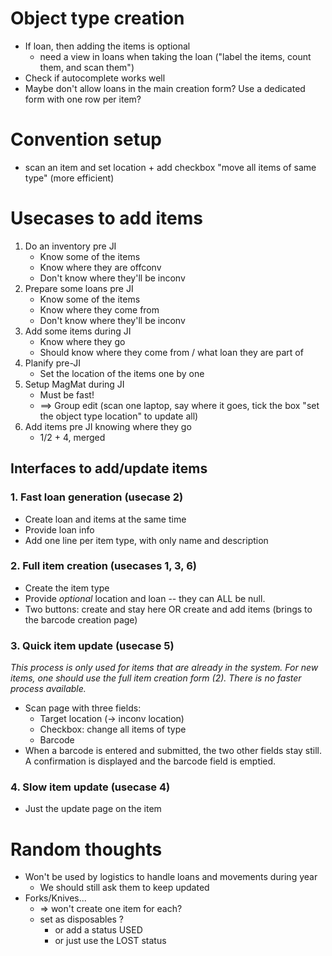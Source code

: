 # Object type creation

- If loan, then adding the items is optional
    - need a view in loans when taking the loan ("label the items, count them, and scan them")
- Check if autocomplete works well
- Maybe don't allow loans in the main creation form? Use a dedicated form with one row per item?

# Convention setup

- scan an item and set location + add checkbox "move all items of same type" (more efficient)


# Usecases to add items

1. Do an inventory pre JI
    - Know some of the items
    - Know where they are offconv
    - Don't know where they'll be inconv
2. Prepare some loans pre JI
    - Know some of the items
    - Know where they come from
    - Don't know where they'll be inconv
3. Add some items during JI
    - Know where they go
    - Should know where they come from / what loan they are part of
4. Planify pre-JI
    - Set the location of the items one by one
5. Setup MagMat during JI
    - Must be fast!
    - ==> Group edit (scan one laptop, say where it goes, tick the box "set the object type location" to update all)
6. Add items pre JI knowing where they go
    - 1/2 + 4, merged
    
## Interfaces to add/update items

### 1. Fast loan generation (usecase 2)

- Create loan and items at the same time
- Provide loan info
- Add one line per item type, with only name and description

### 2. Full item creation (usecases 1, 3, 6)

- Create the item type
- Provide _optional_ location and loan -- they can ALL be null.
- Two buttons: create and stay here OR create and add items (brings to the barcode creation page)

### 3. Quick item update (usecase 5)

_This process is only used for items that are already in the system. For new items, one should use the full item creation form (2). There is no faster process available._

- Scan page with three fields:
    - Target location (-> inconv location)
    - Checkbox: change all items of type
    - Barcode
- When a barcode is entered and submitted, the two other fields stay still. A confirmation is displayed and the barcode field is emptied.

### 4. Slow item update (usecase 4)

- Just the update page on the item


# Random thoughts

- Won't be used by logistics to handle loans and movements during year
    - We should still ask them to keep updated
- Forks/Knives... 
    - => won't create one item for each?
    - set as disposables ?
        - or add a status USED
        - or just use the LOST status

    
